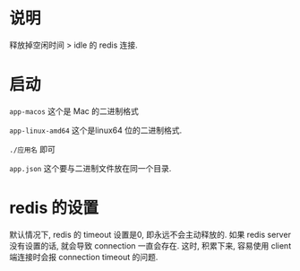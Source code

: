 # 说明

释放掉空闲时间 > idle 的 redis 连接.

# 启动

`app-macos` 这个是 Mac 的二进制格式

`app-linux-amd64` 这个是linux64 位的二进制格式.

`./应用名` 即可

`app.json` 这个要与二进制文件放在同一个目录.

# redis 的设置

默认情况下, redis 的 timeout 设置是0, 即永远不会主动释放的. 如果 redis server 没有设置的话, 就会导致 connection 一直会存在. 这时, 积累下来, 容易使用 client 端连接时会报 connection timeout 的问题.

